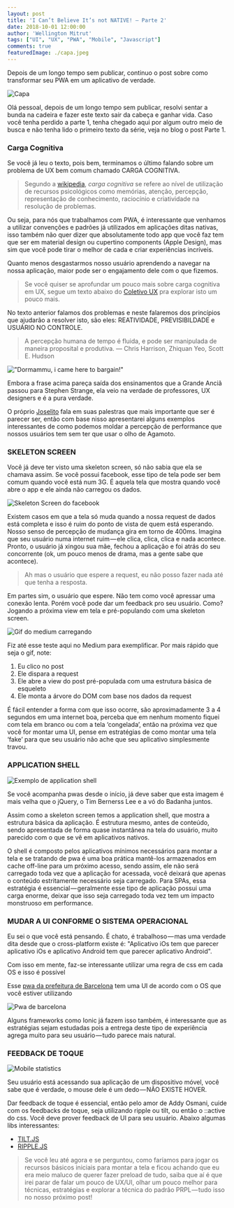 ```yaml
---
layout: post
title: 'I Can’t Believe It’s not NATIVE! — Parte 2'
date: 2018-10-01 12:00:00
author: 'Wellington Mitrut'
tags: ["UI", "UX", "PWA", "Mobile", "Javascript"]
comments: true
featuredImage: ./capa.jpeg
---
```


Depois de um longo tempo sem publicar, continuo o post sobre como transformar seu PWA em um aplicativo de verdade.

![Capa](./capa.jpeg)

Olá pessoal, depois de um longo tempo sem publicar, resolvi sentar a bunda na cadeira e fazer este texto sair da cabeça e ganhar vida. Caso você tenha perdido a parte 1, tenha chegado aqui por algum outro meio de busca e não tenha lido o primeiro texto da série, veja no blog o post Parte 1.

### Carga Cognitiva

Se você já leu o texto, pois bem, terminamos o último falando sobre um problema de UX bem comum chamado CARGA COGNITIVA.

> Segundo a [wikipedia](https://pt.wikipedia.org/wiki/Esfor%C3%A7o_cognitivo), _carga cognitiva_ se refere ao nível de utilização de recursos psicológicos como memórias, atenção, percepção, representação de conhecimento, raciocínio e criatividade na resolução de problemas.

Ou seja, para nós que trabalhamos com PWA, é interessante que venhamos a utilizar convenções e padrões já utilizados em aplicações ditas nativas, isso também não quer dizer que absolutamente todo app que você faz tem que ser em material design ou cupertino components (Apple Design), mas sim que você pode tirar o melhor de cada e criar experiências incríveis.

Quanto menos desgastarmos nosso usuário aprendendo a navegar na nossa aplicação, maior pode ser o engajamento dele com o que fizemos.

> Se você quiser se aprofundar um pouco mais sobre carga cognitiva em UX, segue um texto abaixo do [Coletivo UX](https://coletivoux.com/princ%C3%ADpios-do-design-para-reduzir-a-carga-cognitiva-do-usu%C3%A1rio-2c947b9fab96) pra explorar isto um pouco mais.

No texto anterior falamos dos problemas e neste falaremos dos princípios que ajudarão a resolver isto, são eles: REATIVIDADE, PREVISIBILDADE e USUÁRIO NO CONTROLE.

> A percepção humana de tempo é fluida, e pode ser manipulada de maneira proposital e produtiva. — Chris Harrison, Zhiquan Yeo, Scott E. Hudson

!["Dormammu, i came here to bargain!"](./dormammu.gif)

Embora a frase acima pareça saída dos ensinamentos que a Grande Anciã passou para Stephen Strange, ela veio na verdade de professores, UX designers e é a pura verdade.

O próprio [Joselito](https://twitter.com/breakzplatform) fala em suas palestras que mais importante que ser é parecer ser, então com base nisso apresentarei alguns exemplos interessantes de como podemos moldar a percepção de performance que nossos usuários tem sem ter que usar o olho de Agamoto.

### SKELETON SCREEN

Você já deve ter visto uma skeleton screen, só não sabia que ela se chamava assim. Se você possui facebook, esse tipo de tela pode ser bem comum quando você está num 3G. É aquela tela que mostra quando você abre o app e ele ainda não carregou os dados.

![Skeleton Screen do facebook](./skeleton.png)

Existem casos em que a tela só muda quando a nossa request de dados está completa e isso é ruim do ponto de vista de quem está esperando. Nosso senso de percepção de mudança gira em torno de 400ms. Imagina que seu usuário numa internet ruim — ele clica, clica, clica e nada acontece. Pronto, o usuário já xingou sua mãe, fechou a aplicação e foi atrás do seu concorrente (ok, um pouco menos de drama, mas a gente sabe que acontece).

> Ah mas o usuário que espere a request, eu não posso fazer nada até que tenha a resposta.

Em partes sim, o usuário que espere. Não tem como você apressar uma conexão lenta. Porém você pode dar um feedback pro seu usuário. Como? Jogando a próxima view em tela e pré-populando com uma skeleton screen.

![Gif do medium carregando](./medium.gif)

Fiz até esse teste aqui no Medium para exemplificar. Por mais rápido que seja o gif, note:

1. Eu clico no post
2. Ele dispara a request
3. Ele abre a view do post pré-populada com uma estrutura básica de esqueleto
4. Ele monta a árvore do DOM com base nos dados da request

É fácil entender a forma com que isso ocorre, são aproximadamente 3 a 4 segundos em uma internet boa, perceba que em nenhum momento fiquei com tela em branco ou com a tela ‘congelada’, então na próxima vez que você for montar uma UI, pense em estratégias de como montar uma tela ‘fake’ para que seu usuário não ache que seu aplicativo simplesmente travou.

### APPLICATION SHELL

![Exemplo de application shell](./shell.png)

Se você acompanha pwas desde o início, já deve saber que esta imagem é mais velha que o jQuery, o Tim Bernerss Lee e a vó do Badanha juntos.

Assim como a skeleton screen temos a application shell, que mostra a estrutura básica da aplicação. É estrutura mesmo, antes de conteúdo, sendo apresentada de forma quase instantânea na tela do usuário, muito parecido com o que se vê em aplicativos nativos.

O shell é composto pelos aplicativos mínimos necessários para montar a tela e se tratando de pwa é uma boa prática mantê-los armazenados em cache off-line para um próximo acesso, sendo assim, ele não será carregado toda vez que a aplicação for acessada, você deixará que apenas o conteúdo estritamente necessário seja carregado. Para SPAs, essa estratégia é essencial — geralmente esse tipo de aplicação possui uma carga enorme, deixar que isso seja carregado toda vez tem um impacto monstruoso em performance.

### MUDAR A UI CONFORME O SISTEMA OPERACIONAL

Eu sei o que você está pensando. É chato, é trabalhoso — mas uma verdade dita desde que o cross-platform existe é: "Aplicativo iOs tem que parecer aplicativo iOs e aplicativo Android tem que parecer aplicativo Android".

Com isso em mente, faz-se interessante utilizar uma regra de css em cada OS e isso é possível

Esse [pwa da prefeitura de Barcelona](https://webapp.barcelona.cat/pics/) tem uma UI de acordo com o OS que você estiver utilizando

![Pwa de barcelona](./barcelona.png)

Alguns frameworks como Ionic já fazem isso também, é interessante que as estratégias sejam estudadas pois a entrega deste tipo de experiência agrega muito para seu usuário — tudo parece mais natural.

### FEEDBACK DE TOQUE

![Mobile statistics](./mobile_visits.jpeg)

Seu usuário está acessando sua aplicação de um dispositivo móvel, você sabe que é verdade, o mouse dele é um dedo — NÃO EXISTE HOVER.

Dar feedback de toque é essencial, então pelo amor de Addy Osmani, cuide com os feedbacks de toque, seja utilizando ripple ou tilt, ou então o ::active do css. Você deve prover feedback de UI para seu usuário. Abaixo algumas libs interessantes:

- [TILT.JS](https://rikschennink.github.io/tilt/#demo)
- [RIPPLE.JS](https://github.com/samthor/rippleJS)

> Se você leu até agora e se perguntou, como faríamos para jogar os recursos básicos iniciais para montar a tela e ficou achando que eu era meio maluco de querer fazer preload de tudo, saiba que aí é que irei parar de falar um pouco de UX/UI, olhar um pouco melhor para técnicas, estratégias e explorar a técnica do padrão PRPL — tudo isso no nosso próximo post!
